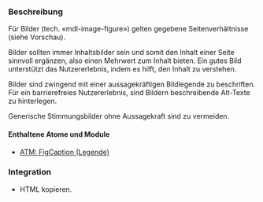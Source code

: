 ### Beschreibung

Für Bilder (tech. «mdl-image-figure») gelten gegebene Seitenverhältnisse (siehe Vorschau).

Bilder sollten immer Inhaltsbilder sein und somit den Inhalt einer Seite sinnvoll ergänzen, also einen Mehrwert zum Inhalt bieten. Ein gutes Bild unterstützt das Nutzererlebnis, indem es hilft, den Inhalt zu verstehen.

Bilder sind zwingend mit einer aussagekräftigen Bildlegende zu beschriften.
Für ein barrierefreies Nutzererlebnis, sind Bildern beschreibende Alt-Texte zu hinterlegen.

Generische Stimmungsbilder ohne Aussagekraft sind zu vermeiden.

#### Enthaltene Atome und Module
* <a href="../../atoms/figcaption/figcaption.html">ATM: FigCaption (Legende)</a>


### Integration
* HTML kopieren.
